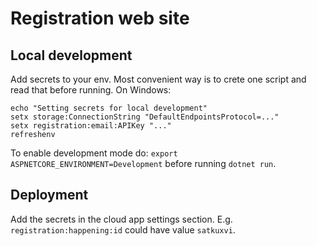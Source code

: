 ﻿# Registration web site

## Local development

Add secrets to your env. Most convenient way is to crete one script and read that before running. On Windows:

```
echo "Setting secrets for local development"
setx storage:ConnectionString "DefaultEndpointsProtocol=..."
setx registration:email:APIKey "..."
refreshenv
```

To enable development mode do: `export ASPNETCORE_ENVIRONMENT=Development` before running `dotnet run`.

## Deployment

Add the secrets in the cloud app settings section. E.g. `registration:happening:id` could have value `satkuxvi`.
